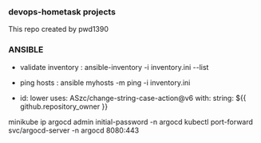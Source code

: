 ### devops-hometask projects
This repo created by pwd1390

### ANSIBLE
- validate inventory : ansible-inventory -i inventory.ini --list
- ping hosts : ansible myhosts -m ping -i inventory.ini

- id: lower
        uses: ASzc/change-string-case-action@v6
        with:
          string: ${{ github.repository_owner }}


minikube ip
argocd admin initial-password -n argocd
kubectl port-forward svc/argocd-server -n argocd 8080:443
